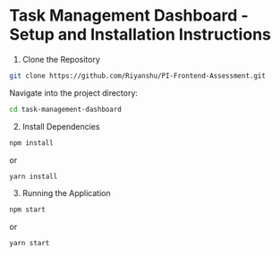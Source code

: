 # Task Management Dashboard - Setup and Installation Instructions

1. Clone the Repository

```bash
git clone https://github.com/Riyanshu/PI-Frontend-Assessment.git
```

Navigate into the project directory:
```bash
cd task-management-dashboard
```

2. Install Dependencies

```bash
npm install
```
or
```bash
yarn install
```

3. Running the Application

```bash
npm start
```
or
```bash
yarn start
```